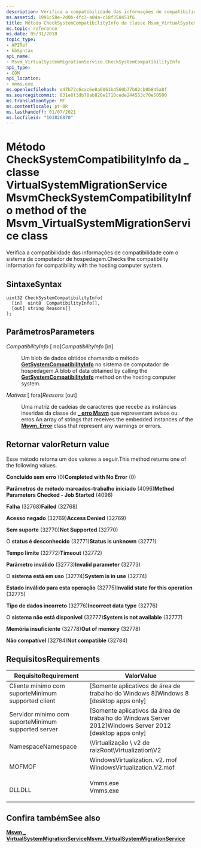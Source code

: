 ```yaml
---
description: Verifica a compatibilidade das informações de compatibilidade com o sistema de computador de hospedagem.
ms.assetid: 1991c58e-2d0b-4fc3-a04a-c18f358451f6
title: Método CheckSystemCompatibilityInfo da classe Msvm_VirtualSystemMigrationService
ms.topic: reference
ms.date: 05/31/2018
topic_type:
- APIRef
- kbSyntax
api_name:
- Msvm_VirtualSystemMigrationService.CheckSystemCompatibilityInfo
api_type:
- COM
api_location:
- vmms.exe
ms.openlocfilehash: e47b72c6cac6e8a6061b4560b77b82cb0b845a8f
ms.sourcegitcommit: 831e8f3db78ab820e1710cede244553c70e50500
ms.translationtype: MT
ms.contentlocale: pt-BR
ms.lasthandoff: 01/07/2021
ms.locfileid: "103826870"
---
```

# <a name="checksystemcompatibilityinfo-method-of-the-msvm_virtualsystemmigrationservice-class"></a><span data-ttu-id="95f6d-103">Método CheckSystemCompatibilityInfo da \_ classe VirtualSystemMigrationService Msvm</span><span class="sxs-lookup"><span data-stu-id="95f6d-103">CheckSystemCompatibilityInfo method of the Msvm\_VirtualSystemMigrationService class</span></span>

<span data-ttu-id="95f6d-104">Verifica a compatibilidade das informações de compatibilidade com o sistema de computador de hospedagem.</span><span class="sxs-lookup"><span data-stu-id="95f6d-104">Checks the compatibility information for compatibility with the hosting computer system.</span></span>

## <a name="syntax"></a><span data-ttu-id="95f6d-105">Sintaxe</span><span class="sxs-lookup"><span data-stu-id="95f6d-105">Syntax</span></span>


```mof
uint32 CheckSystemCompatibilityInfo(
  [in]  uint8  CompatibilityInfo[],
  [out] string Reasons[]
);
```



## <a name="parameters"></a><span data-ttu-id="95f6d-106">Parâmetros</span><span class="sxs-lookup"><span data-stu-id="95f6d-106">Parameters</span></span>

<dl> <dt>

<span data-ttu-id="95f6d-107">*CompatibilityInfo* \[ no\]</span><span class="sxs-lookup"><span data-stu-id="95f6d-107">*CompatibilityInfo* \[in\]</span></span>
</dt> <dd>

<span data-ttu-id="95f6d-108">Um blob de dados obtidos chamando o método [**GetSystemCompatibilityInfo**](getsystemcompatibilityinfo-msvm-virtualsystemmigrationservice.md) no sistema de computador de hospedagem.</span><span class="sxs-lookup"><span data-stu-id="95f6d-108">A blob of data obtained by calling the [**GetSystemCompatibilityInfo**](getsystemcompatibilityinfo-msvm-virtualsystemmigrationservice.md) method on the hosting computer system.</span></span>

</dd> <dt>

<span data-ttu-id="95f6d-109">*Motivos* \[ fora\]</span><span class="sxs-lookup"><span data-stu-id="95f6d-109">*Reasons* \[out\]</span></span>
</dt> <dd>

<span data-ttu-id="95f6d-110">Uma matriz de cadeias de caracteres que recebe as instâncias inseridas da classe de [**\_ erro Msvm**](msvm-error.md) que representam avisos ou erros.</span><span class="sxs-lookup"><span data-stu-id="95f6d-110">An array of strings that receives the embedded instances of the [**Msvm\_Error**](msvm-error.md) class that represent any warnings or errors.</span></span>

</dd> </dl>

## <a name="return-value"></a><span data-ttu-id="95f6d-111">Retornar valor</span><span class="sxs-lookup"><span data-stu-id="95f6d-111">Return value</span></span>

<span data-ttu-id="95f6d-112">Esse método retorna um dos valores a seguir.</span><span class="sxs-lookup"><span data-stu-id="95f6d-112">This method returns one of the following values.</span></span>

<dl> <dt>

<span data-ttu-id="95f6d-113">**Concluído sem erro** (0)</span><span class="sxs-lookup"><span data-stu-id="95f6d-113">**Completed with No Error** (0)</span></span>
</dt> <dt>

<span data-ttu-id="95f6d-114">**Parâmetros de método marcados-trabalho iniciado** (4096)</span><span class="sxs-lookup"><span data-stu-id="95f6d-114">**Method Parameters Checked - Job Started** (4096)</span></span>
</dt> <dt>

<span data-ttu-id="95f6d-115">**Falha** (32768)</span><span class="sxs-lookup"><span data-stu-id="95f6d-115">**Failed** (32768)</span></span>
</dt> <dt>

<span data-ttu-id="95f6d-116">**Acesso negado** (32769)</span><span class="sxs-lookup"><span data-stu-id="95f6d-116">**Access Denied** (32769)</span></span>
</dt> <dt>

<span data-ttu-id="95f6d-117">**Sem suporte** (32770)</span><span class="sxs-lookup"><span data-stu-id="95f6d-117">**Not Supported** (32770)</span></span>
</dt> <dt>

<span data-ttu-id="95f6d-118">O **status é desconhecido** (32771)</span><span class="sxs-lookup"><span data-stu-id="95f6d-118">**Status is unknown** (32771)</span></span>
</dt> <dt>

<span data-ttu-id="95f6d-119">**Tempo limite** (32772)</span><span class="sxs-lookup"><span data-stu-id="95f6d-119">**Timeout** (32772)</span></span>
</dt> <dt>

<span data-ttu-id="95f6d-120">**Parâmetro inválido** (32773)</span><span class="sxs-lookup"><span data-stu-id="95f6d-120">**Invalid parameter** (32773)</span></span>
</dt> <dt>

<span data-ttu-id="95f6d-121">O **sistema está em uso** (32774)</span><span class="sxs-lookup"><span data-stu-id="95f6d-121">**System is in use** (32774)</span></span>
</dt> <dt>

<span data-ttu-id="95f6d-122">**Estado inválido para esta operação** (32775)</span><span class="sxs-lookup"><span data-stu-id="95f6d-122">**Invalid state for this operation** (32775)</span></span>
</dt> <dt>

<span data-ttu-id="95f6d-123">**Tipo de dados incorreto** (32776)</span><span class="sxs-lookup"><span data-stu-id="95f6d-123">**Incorrect data type** (32776)</span></span>
</dt> <dt>

<span data-ttu-id="95f6d-124">O **sistema não está disponível** (32777)</span><span class="sxs-lookup"><span data-stu-id="95f6d-124">**System is not available** (32777)</span></span>
</dt> <dt>

<span data-ttu-id="95f6d-125">**Memória insuficiente** (32778)</span><span class="sxs-lookup"><span data-stu-id="95f6d-125">**Out of memory** (32778)</span></span>
</dt> <dt>

<span data-ttu-id="95f6d-126">**Não compatível** (32784)</span><span class="sxs-lookup"><span data-stu-id="95f6d-126">**Not compatible** (32784)</span></span>
</dt> </dl>

## <a name="requirements"></a><span data-ttu-id="95f6d-127">Requisitos</span><span class="sxs-lookup"><span data-stu-id="95f6d-127">Requirements</span></span>



| <span data-ttu-id="95f6d-128">Requisito</span><span class="sxs-lookup"><span data-stu-id="95f6d-128">Requirement</span></span> | <span data-ttu-id="95f6d-129">Valor</span><span class="sxs-lookup"><span data-stu-id="95f6d-129">Value</span></span> |
|-------------------------------------|---------------------------------------------------------------------------------------------------------|
| <span data-ttu-id="95f6d-130">Cliente mínimo com suporte</span><span class="sxs-lookup"><span data-stu-id="95f6d-130">Minimum supported client</span></span><br/> | <span data-ttu-id="95f6d-131">\[Somente aplicativos de área de trabalho do Windows 8\]</span><span class="sxs-lookup"><span data-stu-id="95f6d-131">Windows 8 \[desktop apps only\]</span></span><br/>                                                              |
| <span data-ttu-id="95f6d-132">Servidor mínimo com suporte</span><span class="sxs-lookup"><span data-stu-id="95f6d-132">Minimum supported server</span></span><br/> | <span data-ttu-id="95f6d-133">\[Somente aplicativos da área de trabalho do Windows Server 2012\]</span><span class="sxs-lookup"><span data-stu-id="95f6d-133">Windows Server 2012 \[desktop apps only\]</span></span><br/>                                                    |
| <span data-ttu-id="95f6d-134">Namespace</span><span class="sxs-lookup"><span data-stu-id="95f6d-134">Namespace</span></span><br/>                | <span data-ttu-id="95f6d-135">\\Virtualização \\ v2 de raiz</span><span class="sxs-lookup"><span data-stu-id="95f6d-135">Root\\Virtualization\\V2</span></span><br/>                                                                     |
| <span data-ttu-id="95f6d-136">MOF</span><span class="sxs-lookup"><span data-stu-id="95f6d-136">MOF</span></span><br/>                      | <dl> <span data-ttu-id="95f6d-137"><dt>WindowsVirtualization. v2. mof</dt></span><span class="sxs-lookup"><span data-stu-id="95f6d-137"><dt>WindowsVirtualization.V2.mof</dt></span></span> </dl> |
| <span data-ttu-id="95f6d-138">DLL</span><span class="sxs-lookup"><span data-stu-id="95f6d-138">DLL</span></span><br/>                      | <dl> <span data-ttu-id="95f6d-139"><dt>Vmms.exe</dt></span><span class="sxs-lookup"><span data-stu-id="95f6d-139"><dt>Vmms.exe</dt></span></span> </dl>                     |



## <a name="see-also"></a><span data-ttu-id="95f6d-140">Confira também</span><span class="sxs-lookup"><span data-stu-id="95f6d-140">See also</span></span>

<dl> <dt>

[<span data-ttu-id="95f6d-141">**Msvm \_ VirtualSystemMigrationService**</span><span class="sxs-lookup"><span data-stu-id="95f6d-141">**Msvm\_VirtualSystemMigrationService**</span></span>](msvm-virtualsystemmigrationservice.md)
</dt> </dl>

 

 




